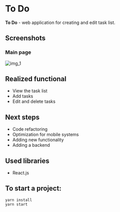 # To Do

**To Do** - web application for creating and edit task list.

## Screenshots
### Main page
![img_1](https://s1.hostingkartinok.com/uploads/images/2022/07/e8dbb9c6f48f13acb73f5378aecf9b86.png)


## Realized functional
-  View the task list
-  Add tasks 
-  Edit and delete tasks

## Next steps
-  Code refactoring
-  Optimization for mobile systems
-  Adding new functionality
-  Adding a backend

## Used libraries

-  React.js

## To start a project:

```
yarn install
yarn start
```
